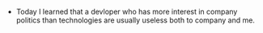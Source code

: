 - Today I learned that a devloper who has more interest in company politics
    than technologies are usually useless both to company and me.
